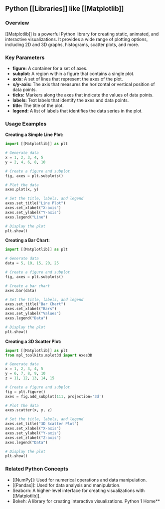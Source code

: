 ## Python [[Libraries]] like [[Matplotlib]]

### Overview

[[Matplotlib]] is a powerful Python library for creating static, animated, and interactive visualizations. It provides a wide range of plotting options, including 2D and 3D graphs, histograms, scatter plots, and more.

### Key Parameters

* **figure:** A container for a set of axes.
* **subplot:** A region within a figure that contains a single plot.
* **axis:** A set of lines that represent the axes of the plot.
* **x/y-axis:** The axis that measures the horizontal or vertical position of data points.
* **ticks:** Markers along the axes that indicate the values of data points.
* **labels:** Text labels that identify the axes and data points.
* **title:** The title of the plot.
* **legend:** A list of labels that identifies the data series in the plot.

### Usage Examples

**Creating a Simple Line Plot:**

```python
import [[Matplotlib]] as plt

# Generate data
x = 1, 2, 3, 4, 5
y = 2, 4, 6, 8, 10

# Create a figure and subplot
fig, axes = plt.subplots()

# Plot the data
axes.plot(x, y)

# Set the title, labels, and legend
axes.set_title("Line Plot")
axes.set_xlabel("X-axis")
axes.set_ylabel("Y-axis")
axes.legend("Line")

# Display the plot
plt.show()
```

**Creating a Bar Chart:**

```python
import [[Matplotlib]] as plt

# Generate data
data = 5, 10, 15, 20, 25

# Create a figure and subplot
fig, axes = plt.subplots()

# Create a bar chart
axes.bar(data)

# Set the title, labels, and legend
axes.set_title("Bar Chart")
axes.set_xlabel("Bars")
axes.set_ylabel("Values")
axes.legend("Data")

# Display the plot
plt.show()
```

**Creating a 3D Scatter Plot:**

```python
import [[Matplotlib]] as plt
from mpl_toolkits.mplot3d import Axes3D

# Generate data
x = 1, 2, 3, 4, 5
y = 6, 7, 8, 9, 10
z = 11, 12, 13, 14, 15

# Create a figure and subplot
fig = plt.figure()
axes = fig.add_subplot(111, projection='3d')

# Plot the data
axes.scatter(x, y, z)

# Set the title, labels, and legend
axes.set_title("3D Scatter Plot")
axes.set_xlabel("X-axis")
axes.set_ylabel("Y-axis")
axes.set_zlabel("Z-axis")
axes.legend("Data")

# Display the plot
plt.show()
```

### Related Python Concepts

* [[NumPy]]: Used for numerical operations and data manipulation.
* [[Pandas]]: Used for data analysis and manipulation.
* Seaborn: A higher-level interface for creating visualizations with [[Matplotlib]].
* Bokeh: A library for creating interactive visualizations.
Python 1 Home**